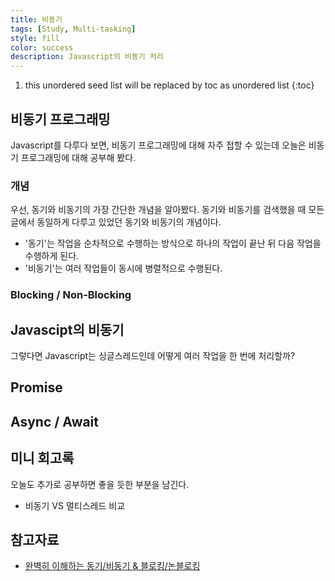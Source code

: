 ```yaml
---
title: 비동기
tags: [Study, Multi-tasking]
style: fill
color: success
description: Javascript의 비동기 처리 
---
```


1. this unordered seed list will be replaced by toc as unordered list
{:toc}

## 비동기 프로그래밍
Javascript를 다루다 보면, 비동기 프로그래밍에 대해 자주 접할 수 있는데 오늘은 비동기 프로그래밍에 대해 공부해 봤다.

### 개념
우선, 동기와 비동기의 가장 간단한 개념을 알아봤다. 동기와 비동기를 검색했을 때 모든 글에서 동일하게 다루고 있었던 동기와 비동기의 개념이다.

- '동기'는 작업을 순차적으로 수행하는 방식으로 하나의 작업이 끝난 뒤 다음 작업을 수행하게 된다.
- '비동기'는 여러 작업들이 동시에 병렬적으로 수행된다. 

### Blocking / Non-Blocking


## Javascipt의 비동기
그렇다면 Javascript는 싱글스레드인데 어떻게 여러 작업을 한 번에 처리할까?

## Promise

## Async / Await

## 미니 회고록
오늘도 추가로 공부하면 좋을 듯한 부분을 남긴다.

- 비동기 VS 멀티스레드 비교

## 참고자료
- [완벽히 이해하는 동기/비동기 & 블로킹/논블로킹](https://inpa.tistory.com/entry/%F0%9F%91%A9%E2%80%8D%F0%9F%92%BB-%EB%8F%99%EA%B8%B0%EB%B9%84%EB%8F%99%EA%B8%B0-%EB%B8%94%EB%A1%9C%ED%82%B9%EB%85%BC%EB%B8%94%EB%A1%9C%ED%82%B9-%EA%B0%9C%EB%85%90-%EC%A0%95%EB%A6%AC)